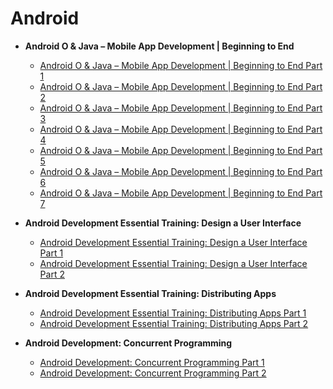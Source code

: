 # Android

 * **Android O & Java – Mobile App Development | Beginning to End**
   * [Android O & Java – Mobile App Development | Beginning to End Part 1](http://mede.life/vhUe1)
   * [Android O & Java – Mobile App Development | Beginning to End Part 2](http://mede.life/Ab9XN)
   * [Android O & Java – Mobile App Development | Beginning to End Part 3](http://mede.life/MLqQE)
   * [Android O & Java – Mobile App Development | Beginning to End Part 4](http://mede.life/gUXZB)
   * [Android O & Java – Mobile App Development | Beginning to End Part 5](http://mede.life/uR2oE)
   * [Android O & Java – Mobile App Development | Beginning to End Part 6](http://mede.life/i0BCM)
   * [Android O & Java – Mobile App Development | Beginning to End Part 7](http://mede.life/QjQte)

 * **Android Development Essential Training: Design a User Interface**
   * [Android Development Essential Training: Design a User Interface Part 1](http://mede.life/i5jnI)
   * [Android Development Essential Training: Design a User Interface Part 2](http://mede.life/5pl6b)

 * **Android Development Essential Training: Distributing Apps**
   * [Android Development Essential Training: Distributing Apps Part 1](http://1ink.cc/4W6Lg)
   * [Android Development Essential Training: Distributing Apps Part 2](http://1ink.cc/aRHgu)
   
 * **Android Development: Concurrent Programming**
   * [Android Development: Concurrent Programming Part 1](http://1ink.cc/l8Uux)
   * [Android Development: Concurrent Programming Part 2](http://1ink.cc/5HnZ8)
